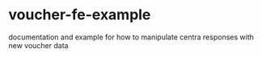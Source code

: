 # voucher-fe-example
documentation and example for how to manipulate centra responses with new voucher data
